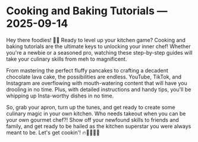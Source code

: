 # Cooking and Baking Tutorials — 2025-09-14

Hey there foodies! 🍳🍰 Ready to level up your kitchen game? Cooking and baking tutorials are the ultimate keys to unlocking your inner chef! Whether you're a newbie or a seasoned pro, watching these step-by-step guides will take your culinary skills from meh to magnificent. 

From mastering the perfect fluffy pancakes to crafting a decadent chocolate lava cake, the possibilities are endless. YouTube, TikTok, and Instagram are overflowing with mouth-watering content that will have you drooling in no time. Plus, with detailed instructions and handy tips, you'll be whipping up Insta-worthy dishes in no time.

So, grab your apron, turn up the tunes, and get ready to create some culinary magic in your own kitchen. Who needs takeout when you can be your own gourmet chef?! Show off your newfound skills to friends and family, and get ready to be hailed as the kitchen superstar you were always meant to be. Let's get cookin'! 🔥👩‍🍳👨‍🍳